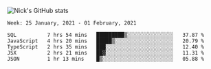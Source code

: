 ![Nick's GitHub stats](https://github-readme-stats.vercel.app/api?username=nickdark&theme=vue&show_icons=true)


<!--START_SECTION:waka-->
```text
Week: 25 January, 2021 - 01 February, 2021

SQL          7 hrs 54 mins   █████████▒░░░░░░░░░░░░░░░   37.87 % 
JavaScript   4 hrs 20 mins   █████▒░░░░░░░░░░░░░░░░░░░   20.79 % 
TypeScript   2 hrs 35 mins   ███░░░░░░░░░░░░░░░░░░░░░░   12.40 % 
JSX          2 hrs 21 mins   ██▓░░░░░░░░░░░░░░░░░░░░░░   11.31 % 
JSON         1 hr 13 mins    █▒░░░░░░░░░░░░░░░░░░░░░░░   05.88 % 
```
<!--END_SECTION:waka-->

<!--
**nickdark/nickdark** is a ✨ _special_ ✨ repository because its `README.md` (this file) appears on your GitHub profile.

Here are some ideas to get you started:

- 🔭 I’m currently working on ...
- 🌱 I’m currently learning ...
- 👯 I’m looking to collaborate on ...
- 🤔 I’m looking for help with ...
- 💬 Ask me about ...
- 📫 How to reach me: ...
- 😄 Pronouns: ...
- ⚡ Fun fact: ...
-->
